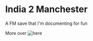 # India 2 Manchester

A FM save that I'm documenting for fun

More over ![here](https://charlescsr.github.io/india-2-manchester/posts/an-ambitious-plan/)
